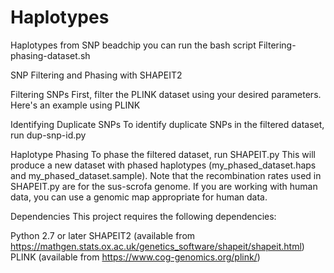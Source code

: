# Haplotypes
Haplotypes from SNP beadchip
you can run the bash script Filtering-phasing-dataset.sh


SNP Filtering and Phasing with SHAPEIT2


Filtering SNPs
First, filter the PLINK dataset using your desired parameters. Here's an example using PLINK

Identifying Duplicate SNPs
To identify duplicate SNPs in the filtered dataset, run dup-snp-id.py

Haplotype Phasing
To phase the filtered dataset, run SHAPEIT.py
This will produce a new dataset with phased haplotypes (my_phased_dataset.haps and my_phased_dataset.sample).
Note that the recombination rates used in SHAPEIT.py are for the sus-scrofa genome. If you are working with human data, you can use a genomic map appropriate for human data.



Dependencies
This project requires the following dependencies:

Python 2.7 or later
SHAPEIT2 (available from https://mathgen.stats.ox.ac.uk/genetics_software/shapeit/shapeit.html)
PLINK (available from https://www.cog-genomics.org/plink/)

